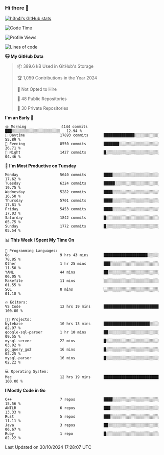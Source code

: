 ### Hi there 👋

[![h3n4l's GitHub stats](https://github-readme-stats.vercel.app/api?username=h3n4l&count_private=true&show_icons=true&theme=radical)](https://github.com/h3n4l/github-readme-stats)

<!--START_SECTION:waka-->
![Code Time](http://img.shields.io/badge/Code%20Time-1%2C995%20hrs%2043%20mins-blue)

![Profile Views](http://img.shields.io/badge/Profile%20Views-0-blue)

![Lines of code](https://img.shields.io/badge/From%20Hello%20World%20I%27ve%20Written-12.4%20million%20lines%20of%20code-blue)

**🐱 My GitHub Data** 

> 📦 389.6 kB Used in GitHub's Storage 
 > 
> 🏆 1,059 Contributions in the Year 2024
 > 
> 🚫 Not Opted to Hire
 > 
> 📜 48 Public Repositories 
 > 
> 🔑 30 Private Repositories 
 > 
**I'm an Early 🐤** 

```text
🌞 Morning                4144 commits        ███░░░░░░░░░░░░░░░░░░░░░░   12.94 % 
🌆 Daytime                17893 commits       ██████████████░░░░░░░░░░░   55.89 % 
🌃 Evening                8550 commits        ███████░░░░░░░░░░░░░░░░░░   26.71 % 
🌙 Night                  1427 commits        █░░░░░░░░░░░░░░░░░░░░░░░░   04.46 % 
```
📅 **I'm Most Productive on Tuesday** 

```text
Monday                   5640 commits        ████░░░░░░░░░░░░░░░░░░░░░   17.62 % 
Tuesday                  6324 commits        █████░░░░░░░░░░░░░░░░░░░░   19.75 % 
Wednesday                5282 commits        ████░░░░░░░░░░░░░░░░░░░░░   16.50 % 
Thursday                 5701 commits        ████░░░░░░░░░░░░░░░░░░░░░   17.81 % 
Friday                   5453 commits        ████░░░░░░░░░░░░░░░░░░░░░   17.03 % 
Saturday                 1842 commits        █░░░░░░░░░░░░░░░░░░░░░░░░   05.75 % 
Sunday                   1772 commits        █░░░░░░░░░░░░░░░░░░░░░░░░   05.54 % 
```


📊 **This Week I Spent My Time On** 

```text
💬 Programming Languages: 
Go                       9 hrs 43 mins       ████████████████████░░░░░   78.85 % 
Other                    1 hr 25 mins        ███░░░░░░░░░░░░░░░░░░░░░░   11.50 % 
YAML                     44 mins             ██░░░░░░░░░░░░░░░░░░░░░░░   06.05 % 
Makefile                 11 mins             ░░░░░░░░░░░░░░░░░░░░░░░░░   01.55 % 
SQL                      8 mins              ░░░░░░░░░░░░░░░░░░░░░░░░░   01.18 % 

🔥 Editors: 
VS Code                  12 hrs 19 mins      █████████████████████████   100.00 % 

🐱‍💻 Projects: 
bytebase                 10 hrs 13 mins      █████████████████████░░░░   82.97 % 
google-sql-parser        1 hr 10 mins        ██░░░░░░░░░░░░░░░░░░░░░░░   09.55 % 
mysql-server             22 mins             █░░░░░░░░░░░░░░░░░░░░░░░░   03.02 % 
pg_query_go2             16 mins             █░░░░░░░░░░░░░░░░░░░░░░░░   02.25 % 
mysql-parser             16 mins             █░░░░░░░░░░░░░░░░░░░░░░░░   02.22 % 

💻 Operating System: 
Mac                      12 hrs 19 mins      █████████████████████████   100.00 % 
```

**I Mostly Code in Go** 

```text
C++                      7 repos             ████░░░░░░░░░░░░░░░░░░░░░   15.56 % 
ANTLR                    6 repos             ███░░░░░░░░░░░░░░░░░░░░░░   13.33 % 
Rust                     5 repos             ███░░░░░░░░░░░░░░░░░░░░░░   11.11 % 
Java                     3 repos             ██░░░░░░░░░░░░░░░░░░░░░░░   06.67 % 
Ruby                     1 repo              █░░░░░░░░░░░░░░░░░░░░░░░░   02.22 % 
```




 Last Updated on 30/10/2024 17:28:07 UTC
<!--END_SECTION:waka-->

